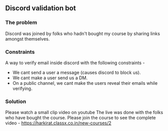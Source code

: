 ## Discord validation bot

### The problem
Discord was joined by folks who hadn't bought my course by sharing links amongst themselves.

### Constraints
A way to verify email inside discord with the following constraints - 
 - We cant send a user a message (causes discord to block us).
 - We cant make a user send us a DM.
 - On a public channel, we cant make the users reveal their emails while verifying.


### Solution
Please watch a small clip video on youtube
The live was done with the folks who have bought the course.
Please join the course to see the complete video - https://harkirat.classx.co.in/new-courses/2

